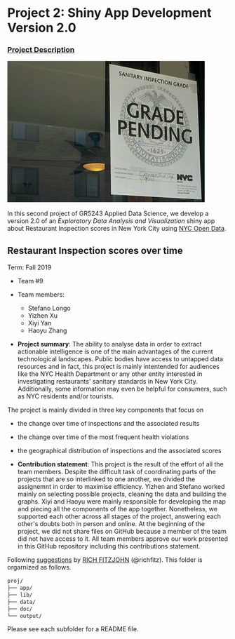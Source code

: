 # Project 2: Shiny App Development Version 2.0

### [Project Description](doc/project2_desc.md)

![screenshot](figs/Grade_Pending.jpg)

In this second project of GR5243 Applied Data Science, we develop a version 2.0 of an *Exploratory Data Analysis and Visualization* shiny app about Restaurant Inspection scores in New York City using [NYC Open Data](https://data.cityofnewyork.us/Health/DOHMH-New-York-City-Restaurant-Inspection-Results/43nn-pn8j/data).

## Restaurant Inspection scores over time
Term: Fall 2019

+ Team #9
+ Team members: 
	+ Stefano Longo
	+ Yizhen Xu
	+ Xiyi Yan
	+ Haoyu Zhang

+ **Project summary**: The ability to analyse data in order to extract actionable intelligence is one of the main advantages of the current technological landscapes. Public bodies have access to untapped data resources and in fact, this project is mainly intentended for audiences like the NYC Health Department or any other entity interested in investigating restaurants' sanitary standards in New York City. 
Additionally, some information may even be helpful for consumers, such as NYC residents and/or tourists.

The project is mainly divided in three key components that focus on
+ the change over time of inspections and the associated results
+ the change over time of the most frequent health violations
+ the geographical distribution of inspections and the associated scores

+ **Contribution statement**: This project is the result of the effort of all the team members. Despite the difficult task of coordinating parts of the projects that are so interlinked to one another, we divided the assignemnt in order to maximise efficiency. Yizhen and Stefano worked mainly on selecting possible projects, cleaning the data and building the graphs. Xiyi and Haoyu were mainly responsible for developing the map and piecing all the components of the app together. Nonetheless, we supported each other across all stages of the project, answering each other's doubts both in person and online. At the beginning of the project, we did not share files on GitHub because a member of the team did not have access to it. All team members approve our work presented in this GitHub repository including this contributions statement. 

Following [suggestions](http://nicercode.github.io/blog/2013-04-05-projects/) by [RICH FITZJOHN](http://nicercode.github.io/about/#Team) (@richfitz). This folder is orgarnized as follows.

```
proj/
├── app/
├── lib/
├── data/
├── doc/
└── output/
```

Please see each subfolder for a README file.

